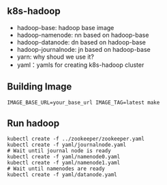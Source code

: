 ## k8s-hadoop ##

- hadoop-base: hadoop base image 
- hadoop-namenode: nn based on hadoop-base
- hadoop-datanode: dn based on hadoop-base
- hadoop-journalnode: jn based on hadoop-base
- yarn: why shoud we use it?
- yaml：yamls for creating k8s-hadoop cluster

## Building Image

```
IMAGE_BASE_URL=your_base_url IMAGE_TAG=latest make
```

## Run hadoop
```
kubectl create -f ../zookeeper/zookeeper.yaml
kubectl create -f yaml/journalnode.yaml
# Wait until journal node is ready
kubectl create -f yaml/namenode0.yaml
kubectl create -f yaml/namenode1.yaml
# Wait until namenodes are ready
kubectl create -f yaml/datanode.yaml
```
